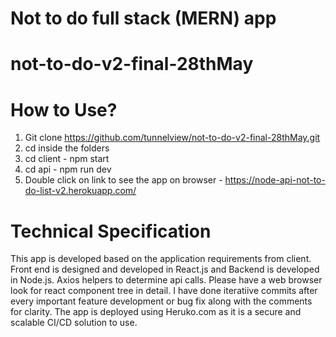 # Not to do full stack (MERN) app
# not-to-do-v2-final-28thMay

# How to Use?

1. Git clone https://github.com/tunnelview/not-to-do-v2-final-28thMay.git
2. cd inside the folders 
3. cd client - npm start
4. cd api - npm run dev
5. Double click on link to see the app on browser - https://node-api-not-to-do-list-v2.herokuapp.com/

# Technical Specification

This app is developed based on the application requirements from client. Front end is designed and developed in React.js and Backend is developed in Node.js. Axios helpers to determine api calls. Please have a web browser look for react component tree in detail. I have done iteratiive commits after every important feature development or bug fix along with the comments for clarity. The app is deployed using Heruko.com as it is a secure and scalable CI/CD solution to use. 



